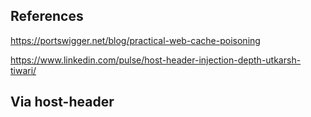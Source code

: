 



## References



https://portswigger.net/blog/practical-web-cache-poisoning

https://www.linkedin.com/pulse/host-header-injection-depth-utkarsh-tiwari/

## Via host-header


